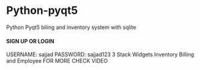 # Python-pyqt5
Python Pyqt5 biling and inventory system with sqlite
####   SIGN UP OR LOGIN
USERNAME: sajjad
PASSWORD: sajjad123
3 Stack Widgets
Inventory Billing and Employee
FOR MORE CHECK VIDEO
